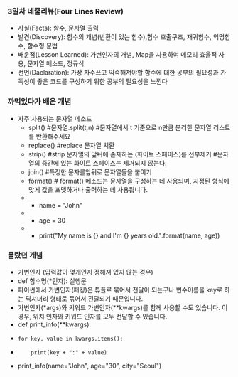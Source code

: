 ### **3일차 네줄리뷰(Four Lines Review)** ###
- 사실(Facts): 함수, 문자열 출력
- 발견(Discovery): 함수의 개념(반환이 있는 함수),함수 호출구조, 재귀함수, 익명함수, 함수형 문법
- 배운점(Lesson Learned): 가변인자의 개념, Map을 사용하여 메모리 효율적 사용, 문자열 메소드, 정규식
- 선언(Daclaration): 가장 자주쓰고 익숙해져야할 함수에 대한 공부의 필요성과 가독성이 좋은 코드를 구성하기 위한 공부의 필요성을 느낀다 


### 까먹었다가 배운 개념  ###
- 자주 사용되는 문자열 메소드
  - split() #문자열.split(t,n) #문자열에서 t 기준으로 n만큼 분리한 문자열 리스트를 반환해주세요
  - replace()    #replace 문자열 치환
  - strip()  #strip 문자열의 앞뒤에 존재하는 (화이트 스페이스)를 전부제거 #문자열의 중간에 있는 화이트 스페이스는 제거되지 않는다.
  - join()  #특정한 문자를앞뒤로 문자열들을 붙이기
  - format()  # format() 메소드는 문자열을 구성하는 데 사용되며, 지정된 형식에 맞게 값을 포맷하거나 출력하는 데 사용됩니다.
  - - name = "John"
  - - age = 30
  - - print("My name is {} and I'm {} years old.".format(name, age))


### 몰랐던 개념 ###
- 가변인자 (입력값이 몆개인지 정해져 있지 않는 경우)
- def 함수명(*인자): 실행문
- 파이썬에서 가변인자(패킹)은 튜플로 묶어서 전달이 되는구나
 변수이름을 key로 하는 딕셔너리 형태로 묶어서 전달되기 때문입니다.
- 가변인자(*args)와 키워드 가변인자(**kwargs)를 함께 사용할 수도 있습니다. 이 경우, 위치 인자와 키워드 인자를 모두 전달할 수 있습니다.
- def print_info(**kwargs):
-     for key, value in kwargs.items():
-         print(key + ":" + value)
- print_info(name="John", age="30", city="Seoul")
